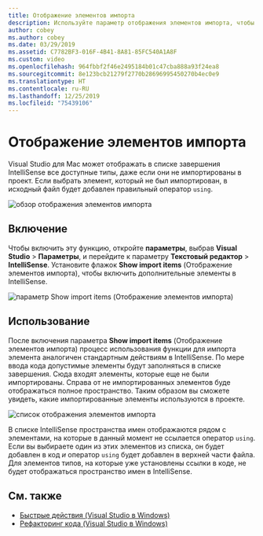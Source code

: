 ```yaml
---
title: Отображение элементов импорта
description: Используйте параметр отображения элементов импорта, чтобы развернуть IntelliSense в Visual Studio для Mac.
author: cobey
ms.author: cobey
ms.date: 03/29/2019
ms.assetid: C7782BF3-016F-4B41-8A81-85FC540A1A8F
ms.custom: video
ms.openlocfilehash: 964fbbf2f46e2495184b01c47cba888a93f24ea8
ms.sourcegitcommit: 8e123bcb21279f2770b28696995450270b4ec0e9
ms.translationtype: HT
ms.contentlocale: ru-RU
ms.lasthandoff: 12/25/2019
ms.locfileid: "75439106"
---
```

# <a name="show-import-items"></a>Отображение элементов импорта

Visual Studio для Mac может отображать в списке завершения IntelliSense все доступные типы, даже если они не импортированы в проект. Если выбрать элемент, который не был импортирован, в исходный файл будет добавлен правильный оператор `using`.

![обзор отображения элементов импорта](media/importitems-overview.gif)

## <a name="how-to-enable"></a>Включение

Чтобы включить эту функцию, откройте **параметры**, выбрав **Visual Studio** > **Параметры**, и перейдите к параметру **Текстовый редактор** > **IntelliSense**. Установите флажок **Show import items** (Отображение элементов импорта), чтобы включить дополнительные элементы в IntelliSense.

![параметр Show import items (Отображение элементов импорта)](media/show-import-items.png)

## <a name="usage"></a>Использование

После включения параметра **Show import items** (Отображение элементов импорта) процесс использования функции для импорта элемента аналогичен стандартным действиям в IntelliSense. По мере ввода кода допустимые элементы будут заполняться в списке завершения. Сюда входят элементы, которые еще не были импортированы. Справа от не импортированных элементов буде отображаться полное пространство. Таким образом вы сможете увидеть, какие импортированные элементы используются в проекте.

![список отображения элементов импорта](media/show-import-items-list.png)

В списке IntelliSense пространства имен отображаются рядом с элементами, на которые в данный момент не ссылается оператор `using`. Если вы выбираете один из этих элементов из списка, он будет добавлен в код _и_ оператор `using` будет добавлен в верхней части файла. Для элементов типов, на которые уже установлены ссылки в коде, не будет отображаться пространство имен в IntelliSense.

## <a name="see-also"></a>См. также

- [Быстрые действия (Visual Studio в Windows)](/visualstudio/ide/quick-actions)
- [Рефакторинг кода (Visual Studio в Windows)](/visualstudio/ide/refactoring-in-visual-studio)
